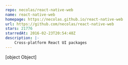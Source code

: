 ```yaml
---
repo: necolas/react-native-web
name: react-native-web
homepage: https://necolas.github.io/react-native-web
url: https://github.com/necolas/react-native-web
stars: 21776
starredAt: 2016-02-23T20:54:48Z
description: |-
    Cross-platform React UI packages
---
```


[object Object]

